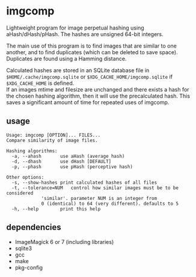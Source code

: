 # imgcomp
Lightweight program for image perpetual hashing using aHash/dHash/pHash.
The hashes are unsigned 64-bit integers.

The main use of this program is to find images that are similar to one another,
and to find duplicates (which can be deleted to save space).
Duplicates are found using a Hamming distance.

Calculated hashes are stored in an SQLite database file in `$HOME/.cache/imgcomp.sqlite` or `$XDG_CACHE_HOME/imgcomp.sqlite` if `$XDG_CACHE_HOME` is defined.  
If an images mtime and filesize are unchanged and there exists a hash for the chosen hashing algorithm, then it will use the precalculated hash. This saves a significant amount of time for repeated uses of imgcomp.

## usage
```
Usage: imgcomp [OPTION]... FILES...
Compare similarity of image files.

Hashing algorithms:
  -a, --ahash		use aHash (average hash)
  -d, --dhash		use dHash [DEFAULT]
  -p, --phash		use pHash (perceptive hash)

Other options:
  -s, --show-hashes	print calculated hashes of all files
  -t, --tolerance=NUM	control how similar images must be to be considered
			 'similar'. parameter NUM is an integer from
			 0 (identical) to 64 (very different). defaults to 5
  -h, --help		print this help
```

## dependencies
* ImageMagick 6 or 7 (including libraries)
* sqlite3
* gcc
* make
* pkg-config
